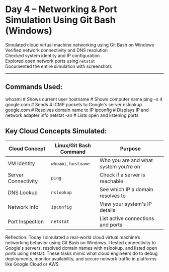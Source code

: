 # Day 4 – Networking & Port Simulation Using Git Bash (Windows)

Simulated cloud virtual machine networking using Git Bash on Windows  
Verified network connectivity and DNS resolution  
Checked system identity and IP configuration  
Explored open network ports using `netstat`  
Documented the entire simulation with screenshots

---

## Commands Used:

whoami             # Shows current user
hostname           # Shows computer name
ping -n 4 google.com  # Sends 4 ICMP packets to Google's server
nslookup google.com  # Resolves domain name to IP
ipconfig           # Displays IP and network adapter info
netstat -an        # Lists open and listening ports

## Key Cloud Concepts Simulated:

| Cloud Concept       | Linux/Git Bash Command | Purpose                               |
| ------------------- | ---------------------- | ------------------------------------- |
| VM Identity         | `whoami`, `hostname`   | Who you are and what system you’re on |
| Server Connectivity | `ping`                 | Check if a server is reachable        |
| DNS Lookup          | `nslookup`             | See which IP a domain resolves to     |
| Network Info        | `ipconfig`             | View your system's IP details         |
| Port Inspection     | `netstat`              | List active connections and ports     |


Reflection:
Today I simulated a real-world cloud virtual machine’s networking behavior using Git Bash on Windows. I tested connectivity to Google's servers, resolved domain names with nslookup, and listed open ports using netstat. These tasks mimic what cloud engineers do to debug deployments, monitor availability, and secure network traffic in platforms like Google Cloud or AWS.
